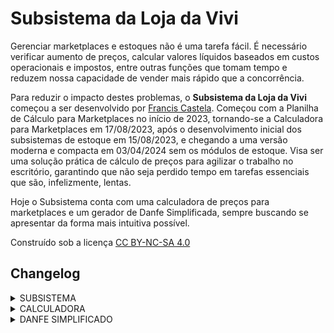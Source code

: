 <h1>Subsistema da Loja da Vivi</h1>
</p>Gerenciar marketplaces e estoques não é uma tarefa fácil. É necessário verificar aumento de preços, calcular valores líquidos baseados em custos operacionais e impostos, entre outras funções que tomam tempo e reduzem nossa capacidade de vender mais rápido que a concorrência.</p>
</p>Para reduzir o impacto destes problemas, o <b>Subsistema da Loja da Vivi</b> começou a ser desenvolvido por <a href="https://francis-castela.github.io/portfolio/" style="color: inherit; text-decoration: underline">Francis Castela</a>. Começou com a Planilha de Cálculo para Marketplaces no início de 2023, tornando-se a Calculadora para Marketplaces em 17/08/2023, após o desenvolvimento inicial dos subsistemas de estoque em 15/08/2023, e chegando a uma versão moderna e compacta em 03/04/2024 sem os módulos de estoque. Visa ser uma solução prática de cálculo de preços para agilizar o trabalho no escritório, garantindo que não seja perdido tempo em tarefas essenciais que são, infelizmente, lentas.</p>
<p>Hoje o Subsistema conta com uma calculadora de preços para marketplaces e um gerador de Danfe Simplificada, sempre buscando se apresentar da forma mais intuitiva possível.</p>
<p>Construído sob a licença <a
            href="https://creativecommons.org/licenses/by-nc-sa/4.0/deed.pt-br" target="_blank"
            rel="license noopener noreferrer" style="color: inherit; text-decoration: underline;">CC BY-NC-SA 4.0</a></p>
<h2>Changelog</h2>
<details>
<summary>
SUBSISTEMA
</summary>
<table>
    <thead>
        <tr style="background-color: #333843; color: aquamarine;">
            <th style="width: 12ch;">VERSÃO</th>
            <th style="text-align: left; padding: 0 2ch">CHANGELOG</th>
        </tr>
    </thead>
    <tbody>
    <tr>
        <td>3.2.1<br>18/12/2024</td>
            <td>
                <ul>
                    <li>Taxas fixas do Mercado Livre alteradas:
                    <br>Até R$ 28,99: R$ 6,25
                    <br>Entre R$ 29,00 e R$ 49,99: R$ 6,50
                    <br>Entre R$ 50,00 e R$ 78,99: R$ 6,75
                    <br>Acima de R$ 79: não há</li>
                </ul>
            </td>
    </tr>
        <td>3.2.0<br>02/07/2024</td>
            <td>
                <ul>
                    <li>Novo design! Paleta de cores inspirada em Material Design. Fonte padrão alterada para Nunito.</li>
                </ul>
            </td>
        </tr>
        <tr>
            <td>3.1.0<br>12/06/2024</td>
            <td>
                <ul>
                    <li>Adicionado página de calculadora de caixa.</li>
                </ul>
            </td>
        </tr>
        <tr>
            <td style="font-weight: bold;">3.0.0<br>03/04/2023</td>
            <td>
                <ul>
                    <li>Novo design! Paleta de cores inspirada em visuais synthwave, e layout reorganizado para ser responsivo a dimensões da tela.</li>
                    <li>Removidos botões de estoque, não mais utilizados.</li>
                    <li>Calculadora movida para o index.</li>
                    <li>Adicionado link para a planilha de vendas semanais.</li>
                </ul>
            </td>
        </tr>
        <tr>
            <td>2.0.6<br>24/10/2023</td>
            <td>
                <ul>
                    <li>Corrigido erro de ortografia em README</li>
                </ul>
            </td>
        </tr>
        <tr>
            <td>2.0.5<br>18/10/2023</td>
            <td>
                <ul>
                    <li>Adicionado botão GERADOR DE DANFE SIMPLIFICADO.</li>
                    <li>Adicionada fonte Lekton para alguns estilos.</li>
                </ul>
            </td>
        </tr>
        <tr>
        <tr>
            <td>2.0.4<br>16/10/2023</td>
            <td>
                <ul>
                    <li>Changelog transferido para a página do projeto.</li>
                </ul>
            </td>
        </tr>
        <tr>
            <td>2.0.3<br>29/09/2023</td>
            <td>
                <ul>
                    <li>Corrigida posição dos botões na página para o exato centro.</li>
                </ul>
            </td>
        </tr>
        <tr>
            <td>2.0.2 <br> 26/09/2023</td>
            <td>
                <ul>
                    <li>Corrigido link social.</li>
                </ul>
            </td>
        </tr>
        <tr>
            <td>2.0.1 <br> 05/09/2023</td>
            <td>
                <ul>
                    <li>Corrigido erro de sintaxe que impedia CSS de funcionar.</li>
                </ul>
            </td>
        </tr>
        <tr>
            <td style="font-weight: bold;">2.0.0 <br> 05/09/2023</td>
            <td>
                <ul>
                    <li>Lançamento de versão totalmente online hospedada no GitHub.</li>
                    <li>Reorganização dos arquivos em pastas.</li>
                </ul>
            </td>
        </tr>
        <tr>
            <td>1.0.2 <br> 26/08/2023</td>
            <td>
                <ul>
                    <li>Bloco TODOS OS ESTOQUES será usado para conferência de estoques entre lojas.
                        Posteriormente será readaptado para sua ideia de função original.</li>
                </ul>
            </td>
        </tr>
        <tr>
            <td>1.0.1 <br> 21/08/2023</td>
            <td>
                <ul>
                    <li>Adicionado bloco TODOS OS ESTOQUES (em breve), para bloco de estoque geral, que está
                        sendo desenvolvido.</li>
                    <li>Botões centralizados na página.</li>
                </ul>
            </td>
        </tr>
        <tr>
            <td style="font-weight: bold;">1.0.0 <br> 18/08/2023</td>
            <td>
                <ul>
                    <li>Lançamento oficial! Bem vindo 1.0.0!</li>
                    <li>Changelog redesenhado com separação de funções.</li>
                    <li>Nova paleta de cores para todas as páginas.</li>
                    <li>Estilos CSS unificados e reorganizados.</li>
                    <li>Melhora na documentação.</li>
                </ul>
            </td>
        </tr>
        <tr>
            <td>0.1.1 <br> 17/08/2023</td>
            <td>
                <ul>
                    <li>Adicionada CALCULADORA PARA MARKETPLACES, reescrita em HTML.</li>
                </ul>
            </td>
        </tr>
        <tr>
            <td>0.1.0 <br> 16/08/2023</td>
            <td>
                <ul>
                    <li>Separados os estilos CSS em um único arquivo.</li>
                    <li>Adicionado SITE na lista de estoque.</li>
                    <li>Adicionado botão "CALCULADORA (em breve)" na página inicial para indexar a futura
                        página da Calculadora para Marketplaces.</li>
                    <li>Limpeza de código em variáveis.</li>
                    <li>Melhora na documentação.</li>
                </ul>
            </td>
        </tr>
        <tr>
            <td>0.0.1 <br> 15/08/2023</td>
            <td>
                <ul>
                    <li>Desenvolvimento inicial do código, disponibilizando para testes.</li>
                </ul>
            </td>
        </tr>
    </tbody>
</table>
</details>

<details>
<summary>
CALCULADORA
</summary>
<table>
    <thead>
        <tr style="background-color: #333843; color: aquamarine;">
            <th style="width: 12ch;">VERSÃO</th>
            <th style="text-align: left; padding: 0 2ch">CHANGELOG</th>
        </tr>
    </thead>
    <tbody>
        <tr>
            <td>4.3.0 <br> 02/07/2024</td>
            <td>
                <ul>
                    <li>Adicionado markeplace Shein.</li>
                </ul>
            </td>
        </tr>
        <tr>
            <td>4.2.9 <br> 19/06/2024</td>
            <td>
                <ul>
                    <li>Divisão de porcentagem alterada de "." para ",".</li>
                </ul>
            </td>
        </tr>
        <tr>
            <td>4.2.8 <br> 13/06/2024</td>
            <td>
                <ul>
                    <li>Taxa fixa da Shopee alterada de R$ 3 para R$ 4.</li>
                </ul>
            </td>
        </tr>
        <tr>
            <td>4.2.7 <br> 23/05/2024</td>
            <td>
                <ul>
                    <li>Adicionado 2% na comissão da Shopee por conta do programa Shopee Antecipa.</li>
                </ul>
            </td>
        </tr>
        <tr>
            <td>4.2.6 <br> 15/05/2024</td>
            <td>
                <ul>
                    <li>Corrigidas as taxas fixas do Mercado Livre para R$ 6,00 até valor de venda de R$ 78,99 e R$ 0 para valor de venda acima de R$ 79,00.</li>
                </ul>
            </td>
        </tr>
        <tr>
            <td>4.2.5 <br> 29/04/2024</td>
            <td>
                <ul>
                    <li>Atualizadas taxas de frete do Magalu para a nova política de frete, valendo a partir de 01/05/2024.</li>
                </ul>
            </td>
        </tr>
        <tr>
            <td>4.2.4 <br> 10/04/2024</td>
            <td>
                <ul>
                    <li>Reescritas todas as fórmulas de cálculo por valor líquido.</li>
                    <li>Reescritas todas as fórmulas de cálculo por porcentagem líquida.</li>
                    <li>Marketplaces RD e WebContinental marcados para manutenção, por falta de dados sobre taxas.</li>
                </ul>
            </td>
        </tr>
        <tr>
            <td>4.2.3 <br> 09/04/2024</td>
            <td>
                <ul>
                    <li>Reescritas todas as fórmulas de cálculo manual.</li>
                </ul>
            </td>
        </tr>
        <tr>
            <td>4.2.2 <br> 05/04/2024</td>
            <td>
                <ul>
                    <li>Cadastradas e atualizadas as variáveis de todos os marketplaces exceto WebContinental.</li>
                    <li>Removida opção de categoria. A taxa de comissão por categoria será calculada pela mais alta por marketplace.</li>
                </ul>
            </td>
        </tr>
        <tr>
            <td>4.2.1 <br> 04/04/2024</td>
            <td>
                <ul>
                    <li>Correção de erros no layout em relação a mudança de cores por CNPJ.</li>
                    <li>Adicionados marketplaces RD, SITE-UOOL e SITE-ATACADO (ainda em desenvolvimento).</li>
                    <li>Alterados nomes de CNPJ para a razão social de cada um.</li>
                    <li>Adicionado CNPJ VIVIANE CHRISTINA FERREIRA.</li>
                </ul>
            </td>
        </tr>
        <tr>
            <td>4.2.0 <br> 03/04/2024</td>
            <td>
                <ul>
                    <li>Mudança de layout seguindo os novos padrões.</li>
                    <li>Adicionado marketplace CASAS BAHIA (ainda em desenvolvimento).</li>
                    <li>Marketplace AMERICANAS marcado para manutenção.</li>
                    <li>Removido SITE.</li>
                </ul>
            </td>
        </tr>
        <tr>
            <td>4.1.2 <br> 18/01/2024</td>
            <td>
                <ul>
                    <li>Atualizada taxa de cartão para SITE.</li>
                </ul>
            </td>
        </tr>
        <tr>
            <td>4.1.1 <br> 10/10/2023</td>
            <td>
                <ul>
                    <li>Adicionada diferenciação de cores na tabela e no H1 de acordo com o CNPJ selecionado
                        para facilitar a identificação de para onde o valor está sendo calculado.</li>
                    <li>Textos de ajuda ficam escondidos em um spoiler.</li>
                    <li>Corrigida comissão do SITE.</li>
                </ul>
            </td>
        </tr>
        <tr>
            <td>4.1.0 <br> 26/09/2023</td>
            <td>
                <ul>
                    <li>Adicionada linha de cálculo para SITE, exibindo o valor em 12x com juros.</li>
                    <li>Adicionado PIX na primeira linha de cálculo para SITE.</li>
                </ul>
            </td>
        </tr>
        <tr>
            <td>4.0.3 <br> 15/09/2023</td>
            <td>
                <ul>
                    <li>Corrigido bugs de cálculo nas fórmulas de porcentagem do Mercado Livre Clássico e
                        Premium, e Site.</li>
                    <li>Corrigido bug de cálculo manual da Shopee que mostrava um valor líquido maior do que
                        o real.</li>
                </ul>
            </td>
        </tr>
        <tr>
            <td>4.0.2 <br> 14/09/2023</td>
            <td>
                <ul>
                    <li>Taxa fixa da Shopee aumentou de R$ 2,00 para R$ 3,00.</li>
                </ul>
            </td>
        </tr>
        <tr>
            <td>4.0.1 <br> 22/08/2023</td>
            <td>
                <ul>
                    <li>Corrigido bug que impedia cálculos para itens de custo inferior a R$ 8,00.</li>
                    <li>Estilos CSS unificados e reorganizados.</li>
                </ul>
            </td>
        </tr>
        <tr>
            <td style="font-weight: bold;">4.0.0 <br> 17/08/2023</td>
            <td>
                <ul>
                    <li>Nova versão em formato HTML! Agora é possível usar a calculadora individualmente,
                        sem esperar outra pessoa parar.</li>
                    <li>Correção de cálculos nas fórmulas que sugeriam valores muito baixos.</li>
                    <li>Changelog de outras versões disponível na <a
                            href="https://docs.google.com/spreadsheets/d/1JOVpaQqCp9t1EbIY9RhuKyxhysC2B_F3AEpm3ThkKtw/edit?usp=sharing"
                            style="color: inherit; text-decoration: underline;">versão planilha (3.2.1 de 21/06/2023)</a>.</li>
                </ul>
            </td>
        </tr>
    </tbody>
</table>
</details>

<details>
<summary>
DANFE SIMPLIFICADO
</summary>
<table>
    <thead>
        <tr style="background-color: #333843; color: aquamarine;">
            <th style="width: 12ch;">VERSÃO</th>
            <th style="text-align: left; padding: 0 2ch">CHANGELOG</th>
        </tr>
    </thead>
    <tbody>
        <tr>
            <td style="font-weight: bold;">1.0.0<br>04/03/2024</td>
            <td>
                <ul>
                    <li>Versão marcada como estável, depois de meses de testes.</li>
                    <li>Mudança de layout seguindo os novos padrões.</li>
                </ul>
            </td>
        </tr>
        <tr>
            <td>0.1.1<br>19/10/2023</td>
            <td>
                <ul>
                    <li>Corrigido bug que fazia valores não exibir centavos nos preços.</li>
                </ul>
            </td>
        </tr>
        <tr>
            <td>0.1.0<br>18/10/2023</td>
            <td>
                <ul>
                    <li>Versão ALPHA funcional.</li>
                    <li>Adicionado GIF para mostrar que o arquivo está sendo gerado.</li>
                </ul>
            </td>
        </tr>
        <tr>
            <td>0.0.1<br>17/10/2023</td>
            <td>
                <ul>
                    <li>Desenvolvimento inicial do código, disponibilizando para testes.</li>
                </ul>
            </td>
        </tr>
    </tbody>
</table>
</details>
